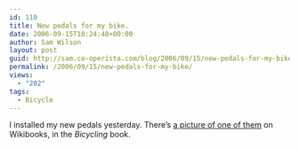 ```yaml
---
id: 110
title: New pedals for my bike.
date: 2006-09-15T10:24:48+00:00
author: Sam Wilson
layout: post
guid: http://sam.co-operista.com/blog/2006/09/15/new-pedals-for-my-bike/
permalink: /2006/09/15/new-pedals-for-my-bike/
views:
  - "202"
tags:
  - Bicycle
---
```

I installed my new pedals yesterday. There’s [a picture of one of them](http://en.wikibooks.org/wiki/Image:A_Tioga_brand_%28%27Beartrap%27_model%29_bicycle_pedal.jpg) on Wikibooks, in the _Bicycling_ book.